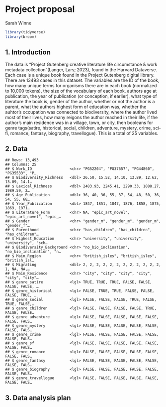 Project proposal
================
Sarah Winne

``` r
library(tidyverse)
library(broom)
```

## 1. Introduction

The data is “Project Gutenberg creative literature life circumstance &
work metadata collection”(Langer, Lars; 2023), found in the Harvard
Dataverse. Each case is a unique book found in the Project Gutenberg
digital library. There are 13493 cases in this dataset. The variables
are the ID of the book, how many unique terms for organisms there are in
each book (normalized to 10,000 tokens), the size of the vocabulary of
each book, authors age at publication, the year of publication (or
conception, if earlier), what type of literature the book is, gender of
the author, whether or not the author is a parent, what the authors
highest form of education was, whether the auhtor’s occupation was
connected to biodiversity, where the author lived most of their lives,
how many reigons the author reached in their life, if the author’s main
residence was in a village, town, or city, then booleans for genre
tags(satire, historical, social, children, adventure, mystery, crime,
sci-fi, romance, fantasy, biography, travellogue). This is a total of 25
variables.

## 2. Data

    ## Rows: 13,493
    ## Columns: 25
    ## $ Work_ID                 <chr> "PG52204", "PG37657", "PG44860", "PG35533", "P…
    ## $ Biodiversity_Richness   <dbl> 26.50, 15.52, 14.10, 13.89, 12.62, 13.09, 14.1…
    ## $ Lexical_Richness        <dbl> 2483.93, 2245.41, 2290.33, 1888.27, 1989.59, 2…
    ## $ Age_Publication         <dbl> 36, 40, 36, 55, 37, 54, 48, 50, 36, 54, 55, 68…
    ## $ Year_Publication        <dbl> 1847, 1851, 1847, 1876, 1858, 1875, 1869, 1871…
    ## $ Literature_Form         <chr> NA, "epic_art_novel", "epic_art_novel", "epic_…
    ## $ Gender                  <chr> "gender_m", "gender_m", "gender_m", "gender_f"…
    ## $ Parenthood              <chr> "has_children", "has_children", "has_children"…
    ## $ Highest_Education       <chr> "university", "university", "university", "sch…
    ## $ Biodiversity_Background <chr> "no_bio_inclination", "no_bio_inclination", "n…
    ## $ Main_Region             <chr> "british_isles", "british_isles", "british_isl…
    ## $ Migrating               <dbl> 2, 2, 2, 2, 2, 2, 2, 2, 2, 2, 2, 2, 1, NA, NA,…
    ## $ Main_Residence          <chr> "city", "city", "city", "city", "city", "city"…
    ## $ genre_satire            <lgl> TRUE, TRUE, TRUE, FALSE, FALSE, FALSE, FALSE, …
    ## $ genre_historical        <lgl> FALSE, TRUE, TRUE, FALSE, FALSE, FALSE, TRUE, …
    ## $ genre_social            <lgl> FALSE, FALSE, FALSE, TRUE, FALSE, TRUE, FALSE,…
    ## $ genre_children          <lgl> FALSE, FALSE, FALSE, FALSE, TRUE, FALSE, FALSE…
    ## $ genre_adventure         <lgl> FALSE, FALSE, FALSE, FALSE, FALSE, FALSE, FALS…
    ## $ genre_mystery           <lgl> FALSE, FALSE, FALSE, FALSE, FALSE, FALSE, FALS…
    ## $ genre_crime             <lgl> FALSE, FALSE, FALSE, FALSE, FALSE, FALSE, FALS…
    ## $ genre_sf                <lgl> FALSE, FALSE, FALSE, FALSE, FALSE, FALSE, FALS…
    ## $ genre_romance           <lgl> FALSE, FALSE, FALSE, FALSE, FALSE, FALSE, FALS…
    ## $ genre_fantasy           <lgl> FALSE, FALSE, FALSE, FALSE, FALSE, FALSE, FALS…
    ## $ genre_biography         <lgl> FALSE, FALSE, FALSE, FALSE, FALSE, FALSE, FALS…
    ## $ genre_travellogue       <lgl> FALSE, FALSE, FALSE, FALSE, FALSE, FALSE, FALS…

## 3. Data analysis plan

